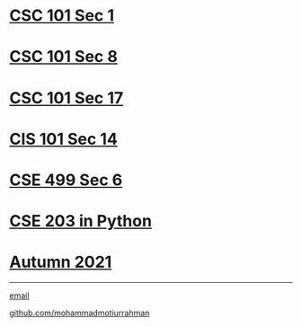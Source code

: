 # [CSC 101 Sec 1](https://mohammadmotiurrahman.github.io/spring2022/csc101_1)
# [CSC 101 Sec 8](https://mohammadmotiurrahman.github.io/spring2022/csc101_8)
# [CSC 101 Sec 17](https://mohammadmotiurrahman.github.io/spring2022/csc101_17)
# [CIS 101 Sec 14](https://mohammadmotiurrahman.github.io/spring2022/cis101_14)
# [CSE 499 Sec 6](https://mohammadmotiurrahman.github.io/spring2022/CSE499)
# [CSE 203 in Python](https://mohammadmotiurrahman.github.io/cse203py)
# [Autumn 2021](https://mohammadmotiurrahman.github.io/autumn2021)

* * *

[email](mailto:mohammadmotiurrahman@gmail.com)

[github.com/mohammadmotiurrahman](https://github.com/mohammadmotiurrahman)
